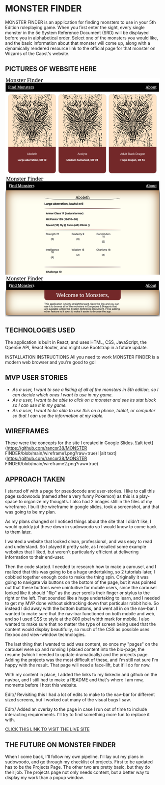 # MONSTER FINDER

MONSTER FINDER is an application for finding monsters to use in your 5th Edition roleplaying game. 
When you first enter the sight, every single monster in the 5e System Reference Document (SRD) will be displayed before you in alphabetical order. Select one of the monsters you would like, and the basic information about that monster will come up, along with a dynamically rendered resource link to the official page for that monster on Wizards of the Caost's website.

## PICTURES OF WEBSITE HERE

![alt text](https://github.com/Rancor38/monster/blob/main/Screenshot%201.png?raw=true)
![alt text](https://github.com/Rancor38/monster/blob/main/Screenshot%202.png?raw=true)
![alt text](https://github.com/Rancor38/monster/blob/main/Screenshot%203.png?raw=true)

## TECHNOLOGIES USED
The application is built in React, and uses HTML, CSS, JavaScript, the Open5e API, React Router, and might use Bootstrap in a future update.

INSTALLATION INSTRUCTIONS
All you need to work MONSTER FINDER is a modern web browser and you're good to go!

## MVP USER STORIES
- _As a user, I want to see a listing of all of the monsters in 5th edition, so I can decide which ones I want to use in my game._
- _As a user, I want to be able to click on a monster and see its stat block so I can use it in my game._
- _As a user, I want to be able to use this on a phone, tablet, or computer so that I can use the information at my table._

## WIREFRAMES
These were the concepts for the site I created in Google Slides.
![alt text](https://github.com/rancor38/MONSTER FINDER/blob/main/wireframe1.png?raw=true)
![alt text](https://github.com/rancor38/MONSTER FINDER/blob/main/wireframe2.png?raw=true)

## APPROACH TAKEN
I started off with a page for pseudocode and user-stories. I like to call this page sudowoodu (named after a very funny Pokemon) as this is a play-space to organize my thoughts. I also had 2 images still in the files of my wireframe. I built the wireframe in google slides, took a screenshot, and that was going to be my plan.

As my plans changed or I noticed things about the site that I didn't like, I would quickly jot these down in sudowoodo so I would know to come back to them later.

I wanted a website that looked clean, professional, and was easy to read and understand. So I played it pretty safe, as I recalled some example websites that I liked, but weren't particularly efficient at delivering information to their end-user. 

Then the code started. I needed to research how to make a carousel, and I realized that this was going to be a huge undertaking, so 2 tutorials later, I cobbled together enough code to make the thing spin. Originally it was going to navigate via buttons on the bottom of the page, but it was pointed out that these buttons were unintuitive for mobile users, since the carousel looked like it should "flip" as the user scrolls their finger or stylus to the right or the left. That sounded like a huge undertaking to learn, and I needed to get my MVP done without sidtracking down that particular rabbit hole.
So instead I did away with the bottom buttons, and went all in on the nav-bar.
I wanted to make sure that the nav-bar functioned on both mobile and web, and so I used CSS to style at the 800 pixel width mark for mobile.  I also wanted to make sure that no matter the type of screen being used that the content would display beautifully, so much of the CSS as possible uses flexbox and view-window technologies.

The last thing that I wanted to add was content, so once my "pages" on the carousel were up and running I placed content into the bio-page, the resume (which I needed to update dramatically) and the projects page. Adding the projects was the most difficult of these, and I'm still not sure I'm happy with the result. That page will need a face-lift, but it'll do for now.

With my content in place, I added the links to my linkedin and github on the navbar, and I still had to make a README and that's where I am now, moments before I host this website.

Edit// Revisiting this I had a lot of edits to make to the nav-bar for different sized screens, but I worked out many of the visual bugs I saw.

Edit// Added an overlay to the page in case I run out of time to include interacting requirements. I'll try to find something more fun to replace it with.

[CLICK THIS LINK TO VISIT THE LIVE SITE](https://monster-finders.netlify.app/)

## THE FUTURE ON MONSTER FINDER

When I come back, I'll follow my own pipeline. I'll lay out my plans in sudowoodo, and go through my checklist of projects. First to be updated has to be the Projects Page. The other two are pretty basic, but they do their job. The projects page not only needs content, but a better way to display my work than a popup window.
